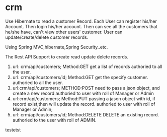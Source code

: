 # crm
Use Hibernate to read a customer Record.
Each User can register his/her Account. Then login his/her account.
Then can see all the customers that he/she have, can't view other users' customer.
User can update/create/delete customer records.

Using Spring MVC,hibernate,Spring Security..etc.

The Rest API Support to create read update delete records.
 1. url: crm/api/customers;
    Method:GET
    get a list of records
    authoried to all the user.
 2. url: crm/api/customers/id;
    Method:GET
    get the specify customer.
    authoried to all the user.
 3. url:crm/api/customers;
    METHOD:POST
    need to pass a json object, and create a new record
    authoried to user with roll of Manager or Admin
 4. url:crm/api/customers;
    Method:PUT
    passing a jason object with id, if record exist,then will update the record.
    authoried to user with roll of Manager or Admin;
 5. url: crm/api/customers/id;
    Method:DELETE
    DELETE an existing record.
    authoried to the user with roll of ADMIN.
    
    
  testetst

